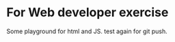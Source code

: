 # For Web developer exercise

Some playground for html and JS.
test again for git push.

<!-- Update for test -->